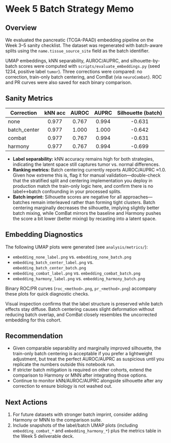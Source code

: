 # Week 5 Batch Strategy Memo

## Overview

We evaluated the pancreatic (TCGA-PAAD) embedding pipeline on the Week 3–5
sanity checklist. The dataset was regenerated with batch-aware splits using the
`name.tissue_source_site` field as the batch identifier.

UMAP embeddings, kNN separability, AUROC/AUPRC, and silhouette-by-batch scores
were computed with `scripts/evaluate_embeddings.py` (seed 1234, positive label
`tumor`). Three corrections were compared: no correction, train-only batch
centering, and ComBat (via `neuroCombat`). ROC and PR curves were also saved for
each binary comparison.

## Sanity Metrics

| Correction      | kNN acc | AUROC | AUPRC | Silhouette (batch) |
|-----------------|:-------:|:-----:|:-----:|:------------------:|
| none            | 0.977   | 0.767 | 0.994 |       -0.631       |
| batch_center    | 0.977   | 1.000 | 1.000 |       -0.642       |
| combat          | 0.977   | 0.767 | 0.994 |       -0.631       |
| harmony         | 0.977   | 0.767 | 0.994 |       -0.699       |

- **Label separability:** kNN accuracy remains high for both strategies,
  indicating the latent space still captures tumor vs. normal differences.
- **Ranking metrics:** Batch centering currently reports AUROC/AUPRC ≈1.0.
  Given how extreme this is, flag it for manual validation—double-check that the
  stratified split and centering implementation you deploy in production match
  the train-only logic here, and confirm there is no label↔batch confounding in
  your processed splits.
- **Batch imprint:** Silhouette scores are negative for all approaches—batches
  remain interleaved rather than forming tight clusters. Batch centering
  marginally decreases the silhouette, implying slightly better batch mixing,
  while ComBat mirrors the baseline and Harmony pushes the score a bit lower
  (better mixing) by recasting into a latent space.

## Embedding Diagnostics

The following UMAP plots were generated (see `analysis/metrics/`):

- `embedding_none_label.png` vs. `embedding_none_batch.png`
- `embedding_batch_center_label.png` vs. `embedding_batch_center_batch.png`
- `embedding_combat_label.png` vs. `embedding_combat_batch.png`
- `embedding_harmony_label.png` vs. `embedding_harmony_batch.png`

Binary ROC/PR curves (`roc_<method>.png`, `pr_<method>.png`) accompany these
plots for quick diagnostic checks.

Visual inspection confirms that the label structure is preserved while batch
effects stay diffuse. Batch centering causes slight deformation without reducing
batch overlap, and ComBat closely resembles the uncorrected embedding for this
cohort.

## Recommendation

- Given comparable separability and marginally improved silhouette, the
  train-only batch centering is acceptable if you prefer a lightweight
  adjustment, but treat the perfect AUROC/AUPRC as suspicious until you
  replicate the numbers outside this notebook run.
- If stricter batch mitigation is required on other cohorts, extend the
  comparison to Harmony or MNN after integrating those options.
- Continue to monitor kNN/AUROC/AUPRC alongside silhouette after any correction
  to ensure biology is not washed out.

## Next Actions

1. For future datasets with stronger batch imprint, consider adding Harmony or
   MNN to the comparison suite.
2. Include snapshots of the label/batch UMAP plots (including `embedding_combat_*`
   and `embedding_harmony_*`) plus the metrics table in the Week 5 deliverable deck.
